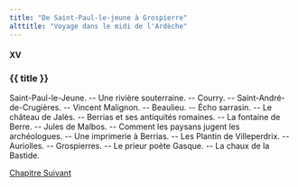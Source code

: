 ```yaml
---
title: "De Saint-Paul-le-jeune à Grospierre"
alttitle: "Voyage dans le midi de l'Ardèche"
---
```


#### XV

### {{ title }}

<div class="tltr">

Saint-Paul-le-Jeune. -- Une rivière souterraine. -- Courry. --
Saint-André-de-Crugières. -- Vincent Malignon. -- Beaulieu. -- Écho sarrasin. --
Le château de Jalès. -- Berrias et ses antiquités romaines. -- La fontaine de
Berre. -- Jules de Malbos. -- Comment les paysans jugent les archéologues. --
Une imprimerie à Berrias. -- Les Plantin de Villeperdrix. -- Auriolles. --
Grospierres. -- Le prieur poète Gasque. -- La chaux de la Bastide.

</div>

<div id="next">

[Chapitre Suivant](16.html)

</div>
